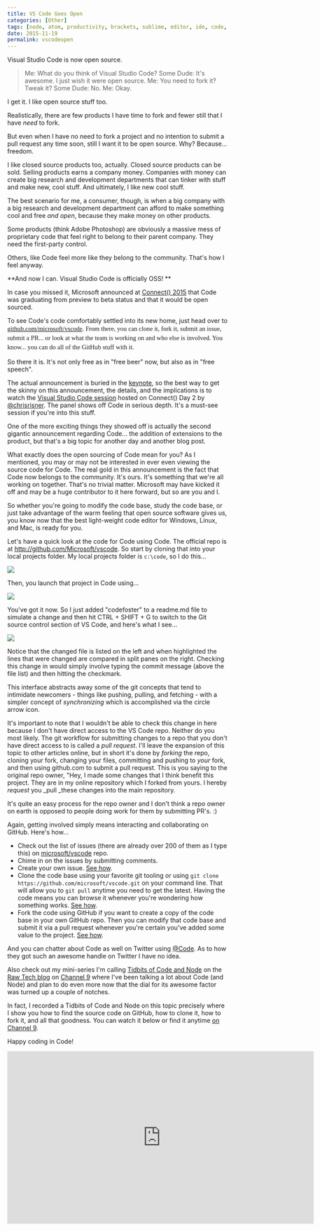 ```yaml
---
title: VS Code Goes Open
categories: [Other]
tags: [node, atom, productivity, brackets, sublime, editor, ide, code, visual-studio]
date: 2015-11-19
permalink: vscodeopen
---
```

Visual Studio Code is now open source.
<!--more-->

> Me: What do you think of Visual Studio Code?
> Some Dude: It's awesome. I just wish it were open source.
> Me: You need to fork it? Tweak it?
> Some Dude: No.
> Me: Okay.

I get it. I like open source stuff too.

Realistically, there are few products I have time to fork and fewer still that I have _need_ to fork.

But even when I have no need to fork a project and no intention to submit a pull request any time soon, still I want it to be open source. Why? Because... freedom.

I like closed source products too, actually. Closed source products can be sold. Selling products earns a company money. Companies with money can create big research and development departments that can tinker with stuff and make new, cool stuff. And ultimately, I like new cool stuff.

The best scenario for me, a consumer, though, is when a big company with a big research and development department can afford to make something cool and free _and open_, because they make money on other products.

Some products (think Adobe Photoshop) are obviously a massive mess of proprietary code that feel right to belong to their parent company. They need the first-party control.

Others, like Code feel more like they belong to the community. That's how I feel anyway.

**And now I can. Visual Studio Code is officially OSS! **

In case you missed it, Microsoft announced at [Connect() 2015](https://channel9.msdn.com/Events/Visual-Studio/Connect-event-2015) that Code was graduating from preview to beta status and that it would be open sourced.

To see Code's code comfortably settled into its new home, just head over to <span style="font-family: Calibri; font-size: 14.6667px; line-height: 20.8px;">[github.com/microsoft/vscode](http://github.com/microsoft/vscode). From there, you can clone it, fork it, submit an issue, submit a PR... or look at what the team is working on and who else is involved. You know... you can do all of the GitHub stuff with it.</span>

So there it is. It's not only free as in "free beer" now, but also as in "free speech".

The actual announcement is buried in the [keynote](https://channel9.msdn.com/Events/Visual-Studio/Connect-event-2015/010), so the best way to get the skinny on this announcement, the details, and the implications is to watch the [Visual Studio Code session](https://channel9.msdn.com/Events/Visual-Studio/Connect-event-2015/032) hosted on Connect() Day 2 by [@chrisrisner](http://twitter.com/chrisrisner). The panel shows off Code in serious depth. It's a must-see session if you're into this stuff.

One of the more exciting things they showed off is actually the second gigantic announcement regarding Code... the addition of extensions to the product, but that's a big topic for another day and another blog post.

What exactly does the open sourcing of Code mean for you? As I mentioned, you may or may not be interested in ever even viewing the source code for Code. The real gold in this announcement is the fact that Code now belongs to the community. It's ours. It's something that we're all working on together. That's no trivial matter. Microsoft may have kicked it off and may be a huge contributor to it here forward, but so are you and I.

So whether you're going to modify the code base, study the code base, or just take advantage of the warm feeling that open source software gives us, you know now that the best light-weight code editor for Windows, Linux, and Mac, is ready for you.

Let's have a quick look at the code for Code using Code. ​The official repo is at http://github.com/Microsoft/vscode. So start by cloning that into your local projects folder. My local projects folder is `c:\code`, so I do this...

![](/files/vscodeopen_01.png)

Then, you launch that project in Code using...

![](/files/vscodeopen_02.png)

You've got it now. So I just added "codefoster" to a readme.md file to simulate a change and then hit CTRL + SHIFT + G to switch to the Git source control section of VS Code, and here's what I see...

![](/files/vscodeopen_03.png)

Notice that the changed file is listed on the left and when highlighted the lines that were changed are compared in split panes on the right. Checking this change in would simply involve typing the commit message (above the file list) and then hitting the checkmark.

This interface abstracts away some of the git concepts that tend to intimidate newcomers - things like pushing, pulling, and fetching - with a simpler concept of _synchronizing_ which is accomplished via the circle arrow icon.

It's important to note that I wouldn't be able to check this change in here because I don't have direct access to the VS Code repo. Neither do you most likely. The git workflow for submitting changes to a repo that you don't have direct access to is called a _pull request_. I'll leave the expansion of this topic to other articles online, but in short it's done by _forking_ the repo, cloning your fork, changing your files, committing and pushing to _your_ fork, and then using github.com to submit a pull request. This is you saying to the original repo owner, "Hey, I made some changes that I think benefit this project. They are in my online repository which I forked from yours. I hereby _request_ you _pull _these changes into the main repository.

It's quite an easy process for the repo owner and I don't think a repo owner on earth is opposed to people doing work for them by submitting PR's. :)

Again, getting involved simply means interacting and collaborating on GitHub. Here's how...</span>
- Check out the list of issues (there are already over 200 of them as I type this) on [microsoft/vscode](http://github.com/microsoft/vscode) repo.
- Chime in on the issues by submitting comments.
- Create your own issue. [See how](https://help.github.com/articles/creating-an-issue/).
- Clone the code base using your favorite git tooling or using `git clone https://github.com/microsoft/vscode.git` on your command line. That will allow you to `git pull` anytime you need to get the latest. Having the code means you can browse it whenever you're wondering how something works. [See how](http://help.github.com/articles/cloning-a-repository/).
- Fork the code using GitHub if you want to create a copy of the code base in your own GitHub repo. Then you can modify that code base and submit it via a pull request whenever you're certain you've added some value to the project. [See how](http://help.github.com/articles/fork-a-repo/).

And you can chatter about Code as well on Twitter using [@Code](http://twitter.com/code). As to how they got such an awesome handle on Twitter I have no idea.

Also check out my mini-series I'm calling [Tidbits of Code and Node](https://channel9.msdn.com/Search?term=tidbits%20of%20code%20and%20node#ch9Search) on the [Raw Tech blog](https://channel9.msdn.com/Blogs/raw-tech) on [Channel 9](http://channel9.msdn.com) where I've been talking a lot about Code (and Node) and plan to do even more now that the dial for its awesome factor was turned up a couple of notches.

In fact, I recorded a Tidbits of Code and Node on this topic precisely where I show you how to find the source code on GitHub, how to clone it, how to fork it, and all that goodness. You can watch it below or find it anytime [on Channel 9](http://channel9.msdn.com/blogs/raw-tech/tidbits07).

Happy coding in Code!

<iframe allowfullscreen="" frameborder="0" height="394" src="https://channel9.msdn.com/Blogs/tidbits/07/player" width="700"></iframe></div>
</div>
</div>